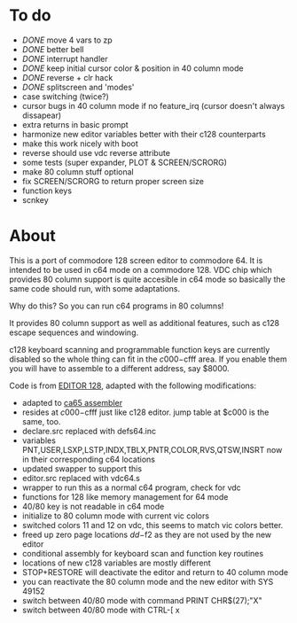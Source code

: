 To do
=====
- *DONE* move 4 vars to zp
- *DONE* better bell
- *DONE* interrupt handler
- *DONE* keep initial cursor color & position in 40 column mode
- *DONE* reverse + clr hack
- *DONE* splitscreen and 'modes'
- case switching (twice?)
- cursor bugs in 40 column mode if no feature_irq (cursor doesn't always dissapear)
- extra returns in basic prompt
- harmonize new editor variables better with their c128 counterparts
- make this work nicely with boot
- reverse should use vdc reverse attribute
- some tests (super expander, PLOT & SCREEN/SCRORG)
- make 80 column stuff optional
- fix SCREEN/SCRORG to return proper screen size
- function keys
- scnkey

About
=====

This is a port of commodore 128 screen editor to commodore 64. 
It is intended to be used in c64 mode on a commodore 128.
VDC chip which provides 80 column support is quite accesible in c64 mode
so basically the same code should run, with some adaptations.

Why do this? So you can run c64 programs in 80 columns!

It provides 80 column support as well as additional features, 
such as c128 escape sequences and windowing.

c128 keyboard scanning and programmable function keys are currently
disabled so the whole thing can fit in the $c000-$cfff area.
If you enable them you will have to assemble to a different address, say $8000.

Code is from [EDITOR 128](https://github.com/mist64/cbmsrc/tree/master/EDITOR_C128),
adapted with the following modifications:
- adapted to [ca65 assembler](https://cc65.github.io/)
- resides at $c000-$cfff just like c128 editor. jump table at $c000 is the same, too.
- declare.src replaced with defs64.inc
- variables PNT,USER,LSXP,LSTP,INDX,TBLX,PNTR,COLOR,RVS,QTSW,INSRT now in their corresponding c64 locations
- updated swapper to support this
- editor.src replaced with vdc64.s
- wrapper to run this as a normal c64 program, check for vdc
- functions for 128 like memory management for 64 mode
- 40/80 key is not readable in c64 mode
- initialize to 80 column mode with current vic colors
- switched colors 11 and 12 on vdc, this seems to match vic colors better. 
- freed up zero page locations $dd-$f2 as they are not used by the new editor
- conditional assembly for keyboard scan and function key routines
- locations of new c128 variables are mostly different
- STOP+RESTORE will deactivate the editor and return to 40 column mode
- you can reactivate the 80 column mode and the new editor with SYS 49152
- switch between 40/80 mode with command PRINT CHR$(27);"X"
- switch between 40/80 mode with CTRL-[ x

